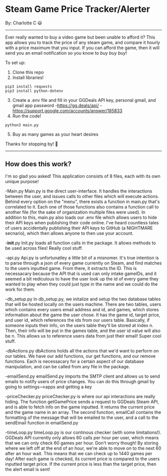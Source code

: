 # Steam Game Price Tracker/Alerter
By: Charlotte C 😃

--------------------------------------------------------

Ever really wanted to buy a video game but been unable to afford it?
This app allows you to track the price of any steam game, and compare it hourly with a price maximum that you input.
If you can afford the game, then it will send you an email notification so you know to *buy buy buy*!

To set up:

1) Clone this repo
2) Install libraries!
```
pip3 install requests
pip3 install python-dotenv
```
3) Create a .env file and fill in your GGDeals API key, personal gmail, and gmail app password
-https://gg.deals/api/
-https://support.google.com/accounts/answer/185833
4) Run the code!
```
python3 main.py
```
5) Buy as many games as your heart desires

Thanks for stopping by! 👋


--------------------------------------------------------

## How does this work?

I'm so glad you asked! This application consists of 8 files, each with its own unique purpose!

-Main.py
Main.py is the direct user-interface. It handles the interactions between the user, and issues calls to other files which will execute actions. Behind every option on the "menu", there exists a function in main.py that's correlated to it. Each one of those functions also contains a function call to another file (for the sake of organization multiple files were used). In addition to this, main.py also loads our .env file which allows users to hide their API keys when publishing their code online. I've heard countless tales of users accidentally publishing their API keys to GitHub (a NIGHTMARE secnario), which then allows anyone to then use your account. 

-__init__.py
Init.py loads all function calls in the package. It allows methods to be used across files! Really cool stuff.

-api.py
Api.py is unfortunatley a little bit of a misnomer. It's true intention is to parse through a json of every game currently on Steam, and find matches to the users inputted game. From there, it extracts the ID. This is necessacary because the API that is used can only intake gameIDs, and it seemed a bit rediculous to have the user look up the id of every game they wanted to play when they could just type in the name and we could do the work for them. 

-db_setup.py
In db_setup.py, we initalize and setup the two database tables that will be hosted locally on the users machine. There are two tables, users which contains every users email address and id, and games, which stores information about the game the user chose. It has the game id, target price, and user id, which references the ids from our users table. Basically, if someone inputs their info, on the users table they'll be stored at index n. Then, their info will be put in the games table, and the user id value will also be n. This allows us to reference users data from just their email! Super cool stuff.

-dbActions.py
dbActions holds all the actions that we'd want to perform on our tables. We have our add functions, our get functions, and our remove functions. Each is necessacary for a certain aspect of our database manipulation, and can be called from any file in the package.

-emailSend.py
emailSend.py imports the SMTP client and allows us to send emails to notify users of price changes. You can do this through gmail by going to settings-->apps and getting a key 

-priceChecker.py
priceChecker.py is where our api interactions are really hiding. The function getGamePrice sends a request to GGDeals Steam API, and is able to fetch info on the game inputted. It returns the current price and the game name in an array. The second function, emailCall contains the formatting of the message that will be emailed to the user, and a call to the sendEmail function in emailSend.py

-timeLoop.py
timeLoop.py is our continous checker (with some limitations!). GGDeals API currently only allows 60 calls per hour per user, which means that we can only check 60 games per hour. Don't worry though! By storing where we left off at the end of an hour, we're able to move on to the next 60 after an hour wait. This means that we can check up to 1440 games per day! After each game is checked, its current price is compared to the users inputted target price. If the current price is less than the target price, then the alert email is sent! 

